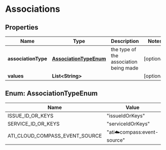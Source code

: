 

# Associations



## Properties

| Name | Type | Description | Notes |
|------------ | ------------- | ------------- | -------------|
|**associationType** | [**AssociationTypeEnum**](#AssociationTypeEnum) | the type of the association being made |  [optional] |
|**values** | **List&lt;String&gt;** |  |  [optional] |



## Enum: AssociationTypeEnum

| Name | Value |
|---- | -----|
| ISSUE_ID_OR_KEYS | &quot;issueIdOrKeys&quot; |
| SERVICE_ID_OR_KEYS | &quot;serviceIdOrKeys&quot; |
| ATI_CLOUD_COMPASS_EVENT_SOURCE | &quot;ati:cloud:compass:event-source&quot; |



